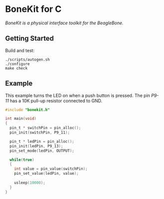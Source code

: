 # BoneKit for C

_BoneKit is a physical interface toolkit for the BeagleBone._

## Getting Started

Build and test:

```
./scripts/autogen.sh
./configure
make check
```

## Example

This example turns the LED on when a push button is pressed. The pin _P9-11_ has a 10K pull-up resistor connected to GND. 

```c
#include "bonekit.h"

int main(void) 
{
  pin_t * switchPin = pin_alloc();
  pin_init(switchPin, P9_11);

  pin_t * ledPin = pin_alloc();
  pin_init(ledPin, P9_13);
  pin_set_mode(ledPin, OUTPUT);

  while(true)
  {
    int value = pin_value(switchPin);
    pin_set_value(ledPin, value);
  
    usleep(10000);
  } 
}
```

